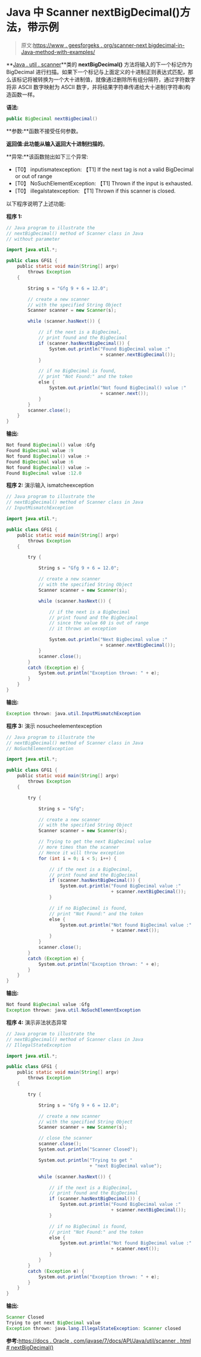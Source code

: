 # Java 中 Scanner nextBigDecimal()方法，带示例

> 原文:[https://www . geesforgeks . org/scanner-next bigdecimal-in-Java-method-with-examples/](https://www.geeksforgeeks.org/scanner-nextbigdecimal-method-in-java-with-examples/)

**[Java . util . scanner](https://www.geeksforgeeks.org/scanner-class-in-java/)**类的 **nextBigDecimal()** 方法将输入的下一个标记作为 BigDecimal 进行扫描。如果下一个标记与上面定义的十进制正则表达式匹配，那么该标记将被转换为一个大十进制值，就像通过删除所有组分隔符，通过字符数字将非 ASCII 数字映射为 ASCII 数字，并将结果字符串传递给大十进制(字符串)构造函数一样。

**语法:**

```java
public BigDecimal nextBigDecimal()
```

**参数:**函数不接受任何参数。

**返回值:**此功能从输入返回**大十进制扫描的**。

**异常:**该函数抛出如下三个异常:

*   [T0】 inputismatexception: 【T1] If the next tag is not a valid BigDecimal or out of range
*   [T0】 NoSuchElementException: 【T1] Thrown if the input is exhausted.
*   [T0】 illegalstatexception: 【T1] Thrown if this scanner is closed.

以下程序说明了上述功能:

**程序 1:**

```java
// Java program to illustrate the
// nextBigDecimal() method of Scanner class in Java
// without parameter

import java.util.*;

public class GFG1 {
    public static void main(String[] argv)
        throws Exception
    {

        String s = "Gfg 9 + 6 = 12.0";

        // create a new scanner
        // with the specified String Object
        Scanner scanner = new Scanner(s);

        while (scanner.hasNext()) {

            // if the next is a BigDecimal,
            // print found and the BigDecimal
            if (scanner.hasNextBigDecimal()) {
                System.out.println("Found BigDecimal value :"
                                   + scanner.nextBigDecimal());
            }

            // if no BigDecimal is found,
            // print "Not Found:" and the token
            else {
                System.out.println("Not found BigDecimal() value :"
                                   + scanner.next());
            }
        }
        scanner.close();
    }
}
```

**输出:**

```java
Not found BigDecimal() value :Gfg
Found BigDecimal value :9
Not found BigDecimal() value :+
Found BigDecimal value :6
Not found BigDecimal() value :=
Found BigDecimal value :12.0

```

**程序 2:** 演示输入 ismatcheexception

```java
// Java program to illustrate the
// nextBigDecimal() method of Scanner class in Java
// InputMismatchException

import java.util.*;

public class GFG1 {
    public static void main(String[] argv)
        throws Exception
    {

        try {

            String s = "Gfg 9 + 6 = 12.0";

            // create a new scanner
            // with the specified String Object
            Scanner scanner = new Scanner(s);

            while (scanner.hasNext()) {

                // if the next is a BigDecimal
                // print found and the BigDecimal
                // since the value 60 is out of range
                // it throws an exception

                System.out.println("Next BigDecimal value :"
                                   + scanner.nextBigDecimal());
            }
            scanner.close();
        }
        catch (Exception e) {
            System.out.println("Exception thrown: " + e);
        }
    }
}
```

**输出:**

```java
Exception thrown: java.util.InputMismatchException

```

**程序 3:** 演示 nosucheelementexception

```java
// Java program to illustrate the
// nextBigDecimal() method of Scanner class in Java
// NoSuchElementException

import java.util.*;

public class GFG1 {
    public static void main(String[] argv)
        throws Exception
    {

        try {

            String s = "Gfg";

            // create a new scanner
            // with the specified String Object
            Scanner scanner = new Scanner(s);

            // Trying to get the next BigDecimal value
            // more times than the scanner
            // Hence it will throw exception
            for (int i = 0; i < 5; i++) {

                // if the next is a BigDecimal,
                // print found and the BigDecimal
                if (scanner.hasNextBigDecimal()) {
                    System.out.println("Found BigDecimal value :"
                                       + scanner.nextBigDecimal());
                }

                // if no BigDecimal is found,
                // print "Not Found:" and the token
                else {
                    System.out.println("Not found BigDecimal value :"
                                       + scanner.next());
                }
            }
            scanner.close();
        }
        catch (Exception e) {
            System.out.println("Exception thrown: " + e);
        }
    }
}
```

**输出:**

```java
Not found BigDecimal value :Gfg
Exception thrown: java.util.NoSuchElementException

```

**程序 4:** 演示非法状态异常

```java
// Java program to illustrate the
// nextBigDecimal() method of Scanner class in Java
// IllegalStateException

import java.util.*;

public class GFG1 {
    public static void main(String[] argv)
        throws Exception
    {

        try {

            String s = "Gfg 9 + 6 = 12.0";

            // create a new scanner
            // with the specified String Object
            Scanner scanner = new Scanner(s);

            // close the scanner
            scanner.close();
            System.out.println("Scanner Closed");

            System.out.println("Trying to get "
                               + "next BigDecimal value");

            while (scanner.hasNext()) {

                // if the next is a BigDecimal,
                // print found and the BigDecimal
                if (scanner.hasNextBigDecimal()) {
                    System.out.println("Found BigDecimal value :"
                                       + scanner.nextBigDecimal());
                }

                // if no BigDecimal is found,
                // print "Not Found:" and the token
                else {
                    System.out.println("Not found BigDecimal value :"
                                       + scanner.next());
                }
            }
        }
        catch (Exception e) {
            System.out.println("Exception thrown: " + e);
        }
    }
}
```

**输出:**

```java
Scanner Closed
Trying to get next BigDecimal value
Exception thrown: java.lang.IllegalStateException: Scanner closed

```

**参考:**[https://docs . Oracle . com/javase/7/docs/API/Java/util/scanner . html # nextBigDecimal()](https://docs.oracle.com/javase/7/docs/api/java/util/Scanner.html#nextBigDecimal())